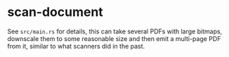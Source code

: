 # scan-document

See `src/main.rs` for details, this can take several PDFs with large bitmaps, downscale them to some
reasonable size and then emit a multi-page PDF from it, similar to what scanners did in the past.

